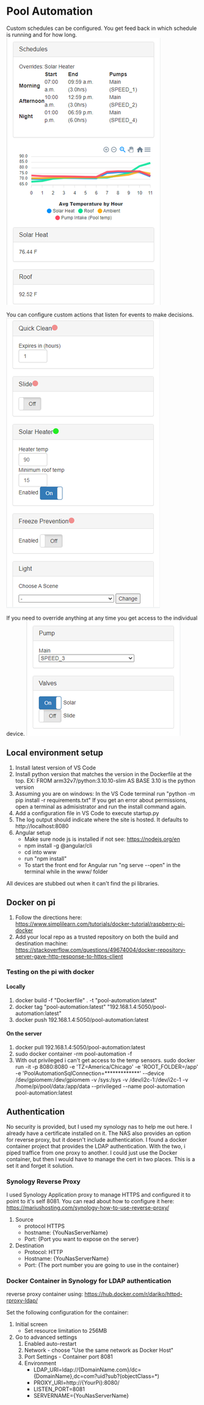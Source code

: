 # Pool Automation

Custom schedules can be configured. You get feed back in which schedule is running and for how long.
![Alt text](assets/pool-automation-schedules.PNG "Pump Schedule")

You can configure custom actions that listen for events to make decisions.
![Alt text](assets/pool-automation-actions.PNG "Custom actions")

If you need to override anything at any time you get access to the individual device.
![Alt text](assets/pool-automation-device-control.PNG "Device Control")


## Local environment setup
1. Install latest version of VS Code
2. Install python version that matches the version in the Dockerfile at the top. 
    EX: FROM arm32v7/python:3.10.10-slim AS BASE 
    3.10 is the python version
3. Assuming you are on windows: In the VS Code terminal run "python -m pip install -r requirements.txt"
 If you get an error about permissions, open a terminal as admisistrator and run the install command again.
4. Add a configuration file in VS Code to execute startup.py
5. The log output should indicate where the site is hosted. It defaults to http://localhost:8080
6. Angular setup
    * Make sure node js is installed if not see: https://nodejs.org/en
    * npm install -g @angular/cli
    * cd into www
    * run "npm install"
    * To start the front end for Angular run "ng serve --open" in the terminal while in the www/ folder

All devices are stubbed out when it can't find the pi libraries.

## Docker on pi
1. Follow the directions here: https://www.simplilearn.com/tutorials/docker-tutorial/raspberry-pi-docker
2. Add your local repo as a trusted repository on both the build and destination machine: https://stackoverflow.com/questions/49674004/docker-repository-server-gave-http-response-to-https-client
### Testing on the pi with docker
#### Locally
1. docker build -f "Dockerfile" . -t "pool-automation:latest"
2. docker tag "pool-automation:latest" "192.168.1.4:5050/pool-automation:latest"
3. docker push 192.168.1.4:5050/pool-automation:latest

#### On the server
1. docker pull 192.168.1.4:5050/pool-automation:latest
2. sudo docker container -rm pool-automation -f
3. With out privileged i can't get access to the temp sensors. 
sudo docker run -it -p 8080:8080 -e 'TZ=America/Chicago' -e 'ROOT_FOLDER=/app' -e 'PoolAutomationSqlConnection=*************' --device /dev/gpiomem:/dev/gpiomem -v /sys:/sys -v /dev/i2c-1:/dev/i2c-1 -v /home/pi/pool/data:/app/data --privileged --name pool-automation pool-automation:latest

## Authentication
No security is provided, but I used my synology nas to help me out here. I already have a certificate installed on it. The NAS also provides an option for reverse proxy, but it doesn't include authentication. I found a docker container project that provides the LDAP authentication. With the two, i piped traffice from one proxy to another. I could just use the Docker container, but then I would have to manage the cert in two places. This is a set it and forget it solution.

### Synology Reverse Proxy
I used Synology Application proxy to manage HTTPS and configured it to point to it's self 8081.
You can read about how to configure it here: https://mariushosting.com/synology-how-to-use-reverse-proxy/
1. Source
    * protocol HTTPS
    * hostname: {YouNasServerName}
    * Port: {Port you want to expose on the server}
2. Destination
    * Protocol: HTTP
    * Hostname: {YouNasServerName}
    * Port: {The port number you are going to use in the container}

### Docker Container in Synology for LDAP authentication
reverse proxy container using: https://hub.docker.com/r/dariko/httpd-rproxy-ldap/

Set the following configuration for the container:
1. Initial screen
    * Set resource limitation to 256MB
2. Go to advanced settings
    1. Enabled auto-restart
    2. Network - choose "Use the same network as Docker Host"
    3. Port Settings - Container port 8081
    4. Environment
        * LDAP_URI=ldap://{DomainName.com}/dc={DomainName},dc=com?uid?sub?(objectClass=*)
        * PROXY_URI=http://{YourPi}:8080/
        * LISTEN_PORT=8081
        * SERVERNAME={YouNasServerName}    